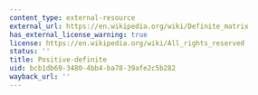 ```yaml
---
content_type: external-resource
external_url: https://en.wikipedia.org/wiki/Definite_matrix
has_external_license_warning: true
license: https://en.wikipedia.org/wiki/All_rights_reserved
status: ''
title: Positive-definite
uid: bcb1db69-3480-4bb4-ba78-39afe2c5b282
wayback_url: ''
---
```

